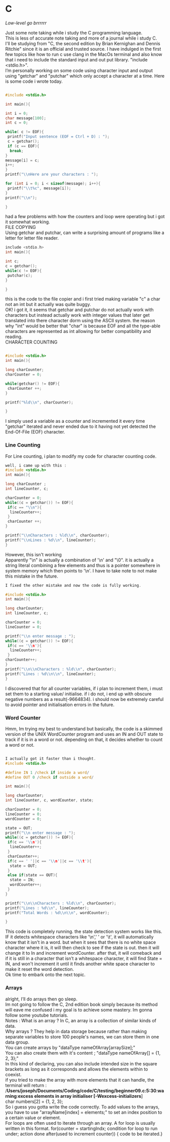 # C    
*Low-level go brrrrrr* 

Just some note taking while i study the C programming language.   
This is less of accurate note taking and more of a journal while i study C.   
I'll be studying from "C, the second edition by Brian Kernighan and Dennis Ritchie" since it is an official and trusted source.
I have indulged in the first few topics like how to run c use clang in the MacOs terminal and also know that i need to include the standard input and out put library. "include <stdio.h>".   
I’m personally working on some code using character input and output using "getchar" and "putchar" which only accept a character at a time. Here is some code i wrote today.   
```C

#include <stdio.h>

int main(){

int i = 0;
char message[100];
int c = 0;

while( c != EOF){
 printf("Input sentence (EOF = Ctrl + D) : ");
 c = getchar();
 if (c == EOF){
  break;
}
message[i] = c;
i++;
}
printf("\\nHere are your characters : ");

for (int i = 0; i < sizeof(message); i++){
 printf("\\t%c", message[i]);
}
printf("\\n");

}


```
had a few problems with how the counters and loop were operating but i got it somewhat working.   
FILE COPYING   
Using getchar and putchar, can write a surprising amount of programs like a letter for letter file reader.   
```C
include <stdio.h>
int main(){

int c;
c = getchar();
while(c != EOF){
 putchar(c);
}

}


```
this is the code to the file copier and i first tried making variable "c" a char not an int but it actually was quite buggy.   
OK! i got it, it seems that getchar and putchar do not actually work with characters but instead actually work with integer values that later get translated into there character dorm using the ASCII system. the reason why "int" would be better that "char" is because EOF and all the type-able characters are represented as int allowing for better compatibility and reading.   
CHARACTER COUNTING   
```C

#include <stdio.h>
int main(){

long charCounter;
charCounter = 0;

while(getchar() != EOF){
 charCounter ++;
}

printf("%ld\\n", charCounter);

}


```
I simply used a variable as a counter and incremented it every time "getchar" iterated and never ended due to it having not yet detected the End-Of-File (EOF) character.   
### Line Counting   
For Line counting, i plan to modify my code for character counting code.   
```C
well, i came up with this :
#include <stdio.h>
int main(){

long charCounter ;
int lineCounter, c;

charCounter = 0;
while((c = getchar()) != EOF){
 if(c == "\\n"){
  lineCounter++;
 }
 charCounter ++;
}

printf("\\nCharacters : %ld\\n", charCounter);
printf("\\nLines : %d\\n", lineCounter);
}


```
However, this isn't working   
Apparently "\n" is actually a combination of '\n' and "\0". it is actually a string literal combining a few elements and thus is a pointer somewhere in system memory which then points to '\n'. I have to take note to not make this mistake in the future.   
```C
I fixed the other mistake and now the code is fully working.

#include <stdio.h>
int main(){

long charCounter;
int lineCounter, c;

charCounter = 0;
lineCounter = 0;

printf("\\n enter message : ");
while((c = getchar()) != EOF){
 if(c == '\\n'){
  lineCounter++;
 }
charCounter++;
}
printf("\\n\\nCharacters : %ld\\n", charCounter);
printf("Lines : %d\\n\\n", lineCounter);
}


```
I discovered that for all counter variables, if i plan to increment them, i must set them to a starting value/ initialise. if i do not, i end up with obscure negative numbers as a result(-9664834).
i should now be extremely careful to avoid pointer and initialisation errors in the future.   
### Word Counter   
Hmm, Im trying my best to understand but basically, the code is a skimmed version of the UNIX WordCounter program and uses an IN and OUT state to track if it is in a word or not. depending on that, it decides whether to count a word or not.   
```C

I actually got it faster than i thought.
#include <stdio.h>

#define IN 1 /check if inside a word/
#define OUT 0 /check if outside a word/

int main(){

long charCounter;
int lineCounter, c, wordCounter, state;

charCounter = 0;
lineCounter = 0;
wordCounter = 0;

state = OUT;
printf("\\n enter message : ");
while((c = getchar()) != EOF){
 if(c == '\\n'){
  lineCounter++;
 }
 charCounter++;
 if(c == ' '||c == '\\n'||c == '\\t'){
  state = OUT;
 }
 else if(state == OUT){
  state = IN;
  wordCounter++;
 }
}

printf("\\n\\nCharacters : %ld\\n", charCounter);
printf("Lines : %d\\n", lineCounter);
printf("Total Words : %d\\n\\n", wordCounter);

}


```
This code is completely running. the state detection system works like this. IF it detects whitespace characters like '\n',' ' or '\t', it will automatically know that it isn't in a word. but when it sees that there is no white space character where it is, it will then check to see if the state is out. then it will change it to In and increment wordCounter. after that, it will comeback and if it is still in a character that isn’t a whitespace character, it will find State = IN, and won't increment it until it finds another white space character to make it reset the word detection.   
Ok time to embark onto the next topic.   
### Arrays   
alright, I’ll do arrays then go sleep.   
Im not going to follow the C, 2nd edition book simply because its method will eave me confused i my goal is to achieve some mastery. Im gonna follow some youtube tutorials.   
Notes :
What is an array ?
In C, an array is a collection of similar kinds of data.   
Why arrays ?
They help in data storage because rather than making separate variables to store 100 people's names, we can store them in one data group.   
You can create arrays by
"dataType nameOfArray[arraySize];"   
You can also create them with it's content ;
"dataType nameOfArray[] = {1, 2, 3};"   
In this kind of declaring, you can also include intended size in the square brackets as long as it corresponds and allows the elements within to coexist.   
if you tried to make the array with more elements that it can handle, the terminal will return :
/**Users/joseph/Documents/Coding/code/C/testing/beginner09.c:5:30**:**warning**:**excess elements in array initialiser [-Wexcess-initializers**]   
char numbers[2] = {1, 2, 3};   
So i guess you gotta write the code correctly.
To add values to the arrays, you have to use "arrayName[index] = elements;" to set an index position to a certain value or element.   
For loops are often used to iterate through an array. A for loop is usually written in this format.
for(counter = startingIndx; condition for loop to run under; action done after(used to increment counter))
{ code to be iterated.}   
